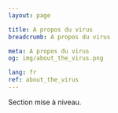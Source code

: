 ```yaml
---
layout: page

title: A propos du virus
breadcrumb: A propos du virus

meta: A propos du virus
og: img/about_the_virus.png

lang: fr
ref: about_the_virus
---
```


Section mise à niveau.

